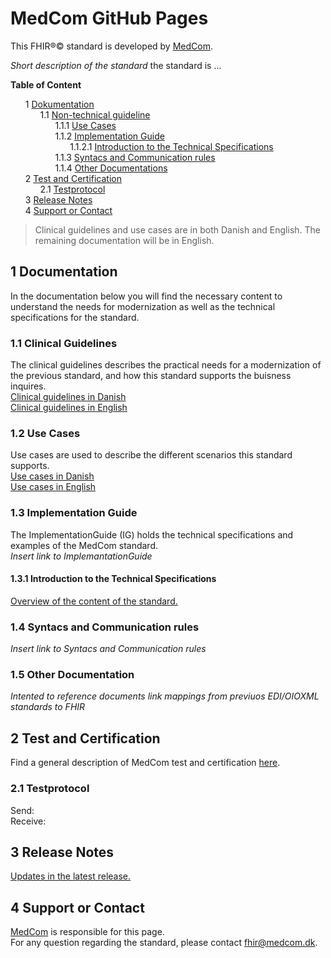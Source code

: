 # MedCom GitHub Pages 
<!-- HomePage -->
This FHIR&reg;&copy; standard is developed by [MedCom](https://www.medcom.dk/). 

*Short description of the standard*
 the standard is ...
 
<style>
  ol {
    counter-reset: item
    
    }
  li {
    display: block
    }
  li:before {
    content: counters(item, ".")" ";
    counter-increment: item
  }
</style>


**Table of Content**
<ol>
  <li> <a href="#1-documentation"> Dokumentation </a>  
  <ol>
    <li> <a href="#11-non-technical-guidelines"> Non-technical guideline</a>
      <ol>
        <li> <a href="#12-use-cases">Use Cases</a></li>
        <li> <a href="#13-implementation-guide">Implementation Guide </a> 
          <ol>
          <li> <a href="#131-introduction-to-the-technical-specifications">Introduction to the Technical Specifications</a></li>
          </ol>
        </li>
        <li> <a href="#14-syntacs-and-communication-rules">Syntacs and Communication rules</a></li>
        <li> <a href="#15-other-documentation">Other Documentations</a></li>
      </ol>
    </li>
  </ol>
  </li>
  <li> <a href="#3-test-and-certification">Test and Certification</a>
    <ol>
      <li> <a href="#21-testprotocol">Testprotocol</a></li>
    </ol>
  </li>
  <li> <a href="#6-release-notes">Release Notes</a></li> 
  <li> <a href="#4-support-or-contact">Support or Contact</a></li>
</ol>



> Clinical guidelines and use cases are in both Danish and English. The remaining documentation will be in English.

## 1 Documentation 

In the documentation below you will find the necessary content to understand the needs for modernization as well as the technical specifications for the standard. 

### 1.1 Clinical Guidelines 

The clinical guidelines describes the practical needs for a modernization of the previous standard, and how this standard supports the buisness inquires. <br> 
[Clinical guidelines in Danish](assets/documents/Clinical-guidelines-DA.md) <br> 
[Clinical guidelines in English](assets/documents/Clinical-guidelines-ENG.md) 

### 1.2 Use Cases

Use cases are used to describe the different scenarios this standard supports. <br> 
[Use cases in Danish](assets/documents/UseCases-DA.md) <br> 
[Use cases in English](assets/documents/UseCases-ENG.md) 

### 1.3 Implementation Guide

The ImplementationGuide (IG) holds the technical specifications and examples of the MedCom standard. <br> 
*Insert link to ImplemantationGuide*

#### 1.3.1 Introduction to the Technical Specifications

[Overview of the content of the standard.](assets/documents/Intro-Technical-Spec-ENG.md)

### 1.4 Syntacs and Communication rules

*Insert link to Syntacs and Communication rules*

### 1.5 Other Documentation

*Intented to reference documents link mappings from previuos EDI/OIOXML standards to FHIR*

## 2 Test and Certification

Find a general description of MedCom test and certification [here](https://tmsmedcom.github.io/GitHubPagesTest/#test-and-certification). 

### 2.1 Testprotocol

Send:  <br> 
Receive: 

## 3 Release Notes

[Updates in the latest release.](assets/documents/ReleaseNote-ENG.md)

## 4 Support or Contact

[MedCom](https://www.medcom.dk/) is responsible for this page. <br> 
For any question regarding the standard, please contact <fhir@medcom.dk>.